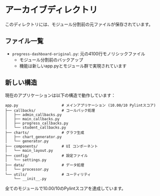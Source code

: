# アーカイブディレクトリ

このディレクトリには、モジュール分割前の元ファイルが保存されています。

## ファイル一覧

- `progress-dashboard-original.py`: 元の4100行モノリシックファイル
  - モジュール分割前のバックアップ
  - 機能は新しいapp.pyとモジュール群で実現されています

## 新しい構造

現在のアプリケーションは以下の構造で動作しています：

```
app.py                    # メインアプリケーション (10.00/10 Pylintスコア)
├── callbacks/            # コールバック処理
│   ├── admin_callbacks.py
│   ├── main_callbacks.py  
│   ├── progress_callbacks.py
│   └── student_callbacks.py
├── charts/               # グラフ生成
│   ├── chart_generator.py
│   └── generator.py
├── components/           # UI コンポーネント
│   └── main_layout.py
├── config/               # 設定ファイル
│   └── settings.py
├── data/                 # データ処理
│   └── processor.py
└── utils/                # ユーティリティ
    └── __init__.py
```

全てのモジュールで10.00/10のPylintスコアを達成しています。